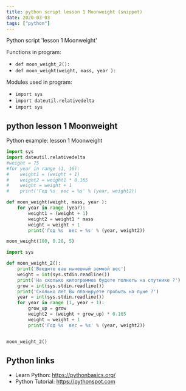 ```yaml
---
title: python script lesson 1 Moonweight (snippet)
date: 2020-03-03
tags: ["python"]
---
```

Python script 'lesson 1 Moonweight'

Functions in program: 
* `def moon_weight_2():`
* `def moon_weight(weight, mass, year ):`

Modules used in program: 
* `import sys`
* `import dateutil.relativedelta`
* `import sys`

## python lesson 1 Moonweight

Python example: lesson 1 Moonweight

```python
import sys
import dateutil.relativedelta
#weight = 75
#for year in range (1, 16):
#    weight1 = (weight + 1)
#    weight2 = weight1 * 0.165
#    weight = weight + 1
#    print('Год %s  вес = %s' % (year, weight2))

def moon_weight(weight, mass, year ):
    for year in range (year):
        weight1 = (weight + 1)
        weight2 = weight1 * mass
        weight = weight + 1
        print('Год %s  вес = %s' % (year, weight2))

moon_weight(100, 0.28, 5)

import sys

def moon_weight_2():
    print('Введите ваш нынешный земной вес')
    weight = int(sys.stdin.readline())
    print('На сколько килограммов будете полнеть на спутнике ?')
    grow = int(sys.stdin.readline())
    print('Сколько лет Вы планируете пробыть на луне ?')
    year = int(sys.stdin.readline())
    for year in range (1, year + 1):
        grow_up = grow
        weight2 = (weight + grow_up) * 0.165
        weight = weight + 1
        print('Год %s  вес = %s' % (year, weight2))


moon_weight_2()

```

## Python links

- Learn Python: https://pythonbasics.org/
- Python Tutorial: https://pythonspot.com
